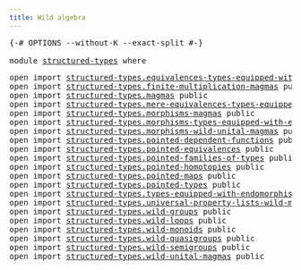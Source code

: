 ```yaml
---
title: Wild algebra
---
```


<pre class="Agda"><a id="38" class="Symbol">{-#</a> <a id="42" class="Keyword">OPTIONS</a> <a id="50" class="Pragma">--without-K</a> <a id="62" class="Pragma">--exact-split</a> <a id="76" class="Symbol">#-}</a>

<a id="81" class="Keyword">module</a> <a id="88" href="structured-types.html" class="Module">structured-types</a> <a id="105" class="Keyword">where</a>
</pre>
<pre class="Agda"><a id="124" class="Keyword">open</a> <a id="129" class="Keyword">import</a> <a id="136" href="structured-types.equivalences-types-equipped-with-endomorphisms.html" class="Module">structured-types.equivalences-types-equipped-with-endomorphisms</a> <a id="200" class="Keyword">public</a>
<a id="207" class="Keyword">open</a> <a id="212" class="Keyword">import</a> <a id="219" href="structured-types.finite-multiplication-magmas.html" class="Module">structured-types.finite-multiplication-magmas</a> <a id="265" class="Keyword">public</a>
<a id="272" class="Keyword">open</a> <a id="277" class="Keyword">import</a> <a id="284" href="structured-types.magmas.html" class="Module">structured-types.magmas</a> <a id="308" class="Keyword">public</a>
<a id="315" class="Keyword">open</a> <a id="320" class="Keyword">import</a> <a id="327" href="structured-types.mere-equivalences-types-equipped-with-endomorphisms.html" class="Module">structured-types.mere-equivalences-types-equipped-with-endomorphisms</a> <a id="396" class="Keyword">public</a>
<a id="403" class="Keyword">open</a> <a id="408" class="Keyword">import</a> <a id="415" href="structured-types.morphisms-magmas.html" class="Module">structured-types.morphisms-magmas</a> <a id="449" class="Keyword">public</a>
<a id="456" class="Keyword">open</a> <a id="461" class="Keyword">import</a> <a id="468" href="structured-types.morphisms-types-equipped-with-endomorphisms.html" class="Module">structured-types.morphisms-types-equipped-with-endomorphisms</a> <a id="529" class="Keyword">public</a>
<a id="536" class="Keyword">open</a> <a id="541" class="Keyword">import</a> <a id="548" href="structured-types.morphisms-wild-unital-magmas.html" class="Module">structured-types.morphisms-wild-unital-magmas</a> <a id="594" class="Keyword">public</a>
<a id="601" class="Keyword">open</a> <a id="606" class="Keyword">import</a> <a id="613" href="structured-types.pointed-dependent-functions.html" class="Module">structured-types.pointed-dependent-functions</a> <a id="658" class="Keyword">public</a>
<a id="665" class="Keyword">open</a> <a id="670" class="Keyword">import</a> <a id="677" href="structured-types.pointed-equivalences.html" class="Module">structured-types.pointed-equivalences</a> <a id="715" class="Keyword">public</a>
<a id="722" class="Keyword">open</a> <a id="727" class="Keyword">import</a> <a id="734" href="structured-types.pointed-families-of-types.html" class="Module">structured-types.pointed-families-of-types</a> <a id="777" class="Keyword">public</a>
<a id="784" class="Keyword">open</a> <a id="789" class="Keyword">import</a> <a id="796" href="structured-types.pointed-homotopies.html" class="Module">structured-types.pointed-homotopies</a> <a id="832" class="Keyword">public</a>
<a id="839" class="Keyword">open</a> <a id="844" class="Keyword">import</a> <a id="851" href="structured-types.pointed-maps.html" class="Module">structured-types.pointed-maps</a> <a id="881" class="Keyword">public</a>
<a id="888" class="Keyword">open</a> <a id="893" class="Keyword">import</a> <a id="900" href="structured-types.pointed-types.html" class="Module">structured-types.pointed-types</a> <a id="931" class="Keyword">public</a>
<a id="938" class="Keyword">open</a> <a id="943" class="Keyword">import</a> <a id="950" href="structured-types.types-equipped-with-endomorphisms.html" class="Module">structured-types.types-equipped-with-endomorphisms</a> <a id="1001" class="Keyword">public</a>
<a id="1008" class="Keyword">open</a> <a id="1013" class="Keyword">import</a> <a id="1020" href="structured-types.universal-property-lists-wild-monoids.html" class="Module">structured-types.universal-property-lists-wild-monoids</a> <a id="1075" class="Keyword">public</a>
<a id="1082" class="Keyword">open</a> <a id="1087" class="Keyword">import</a> <a id="1094" href="structured-types.wild-groups.html" class="Module">structured-types.wild-groups</a> <a id="1123" class="Keyword">public</a>
<a id="1130" class="Keyword">open</a> <a id="1135" class="Keyword">import</a> <a id="1142" href="structured-types.wild-loops.html" class="Module">structured-types.wild-loops</a> <a id="1170" class="Keyword">public</a>
<a id="1177" class="Keyword">open</a> <a id="1182" class="Keyword">import</a> <a id="1189" href="structured-types.wild-monoids.html" class="Module">structured-types.wild-monoids</a> <a id="1219" class="Keyword">public</a>
<a id="1226" class="Keyword">open</a> <a id="1231" class="Keyword">import</a> <a id="1238" href="structured-types.wild-quasigroups.html" class="Module">structured-types.wild-quasigroups</a> <a id="1272" class="Keyword">public</a>
<a id="1279" class="Keyword">open</a> <a id="1284" class="Keyword">import</a> <a id="1291" href="structured-types.wild-semigroups.html" class="Module">structured-types.wild-semigroups</a> <a id="1324" class="Keyword">public</a>
<a id="1331" class="Keyword">open</a> <a id="1336" class="Keyword">import</a> <a id="1343" href="structured-types.wild-unital-magmas.html" class="Module">structured-types.wild-unital-magmas</a> <a id="1379" class="Keyword">public</a>
</pre>